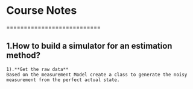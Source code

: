 # Course Notes
===========================
## 1.How to build a simulator for an estimation method?
    1).**Get the raw data**
    Based on the measurement Model create a class to generate the noisy measurement from the perfect actual state.
    

